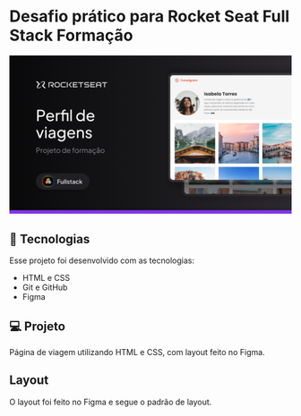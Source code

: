 <h1 >Desafio prático para Rocket Seat Full Stack Formação</h1>

<img src='/assets/Thumbnail.png'>

## :rocket: Tecnologias
Esse projeto foi desenvolvido com as tecnologias:
<ul>
<li>HTML e CSS</li>
<li>Git e GitHub</li>
<li>Figma</li>
</ul>

## :computer: Projeto

Página de viagem utilizando HTML e CSS, com layout feito no Figma.

## Layout
O layout foi feito no Figma e segue o padrão de layout.
